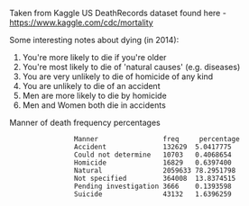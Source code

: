 Taken from Kaggle US DeathRecords dataset found here - https://www.kaggle.com/cdc/mortality

Some interesting notes about dying (in 2014):

1. You're more likely to die if you're older
2. You're most likely to die of 'natural causes' (e.g. diseases)
3. You are very unlikely to die of homicide of any kind
4. You are unlikely to die of an accident
5. Men are more likely to die by homicide
6. Men and Women both die in accidents


Manner of death frequency percentages

                    Manner                freq     percentage
                    Accident              132629  5.0417775
                    Could not determine   10703   0.4068654
                    Homicide              16829   0.6397400
                    Natural               2059633 78.2951798
                    Not specified         364008  13.8374515
                    Pending investigation 3666    0.1393598
                    Suicide               43132   1.6396259
